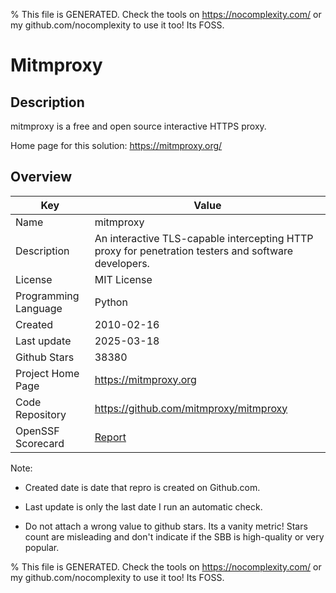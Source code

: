 
% This file is GENERATED. Check the tools on https://nocomplexity.com/ or my github.com/nocomplexity to use it too! Its FOSS. 

# Mitmproxy

## Description 

mitmproxy is a free and open source interactive HTTPS proxy. 

Home page for this solution: https://mitmproxy.org/ 

## Overview 

| Key | Value |
| --- | --- |
| Name | mitmproxy |
| Description | An interactive TLS-capable intercepting HTTP proxy for penetration testers and software developers. |
| License | MIT License |
| Programming Language | Python |
| Created | 2010-02-16 |
| Last update | 2025-03-18 |
| Github Stars | 38380 |
| Project Home Page | https://mitmproxy.org |
| Code Repository | https://github.com/mitmproxy/mitmproxy |
| OpenSSF Scorecard | [Report](https://securityscorecards.dev/viewer/?uri=github.com/mitmproxy/mitmproxy) |

Note:
 - Created date is date that repro is created on Github.com. 

- Last update is only the last date I run an automatic check. 

- Do not attach a wrong value to github stars. Its a vanity metric! Stars count are misleading and 
don't indicate if the SBB is high-quality or very popular.

% This file is GENERATED. Check the tools on https://nocomplexity.com/ or my github.com/nocomplexity to use it too! Its FOSS. 

